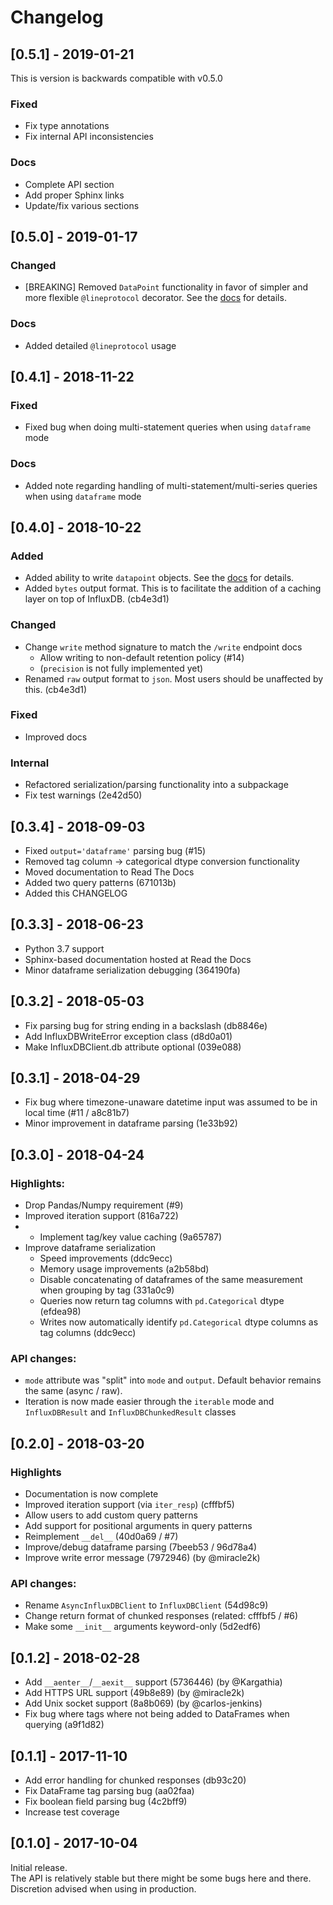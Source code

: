 # Changelog

## [0.5.1] - 2019-01-21

This is version is backwards compatible with v0.5.0

### Fixed
- Fix type annotations
- Fix internal API inconsistencies

### Docs
- Complete API section
- Add proper Sphinx links
- Update/fix various sections


## [0.5.0] - 2019-01-17

### Changed
- [BREAKING] Removed `DataPoint` functionality in favor of simpler and more
 flexible `@lineprotocol` decorator. See the 
  [docs](https://aioinflux.readthedocs.io/en/latest/usage.html#writing-user-defined-class-objects) for details.

### Docs
- Added detailed `@lineprotocol` usage 
 
 
## [0.4.1] - 2018-11-22

### Fixed
- Fixed bug when doing multi-statement queries when using `dataframe` mode

### Docs
- Added note regarding handling of multi-statement/multi-series queries when using `dataframe` mode

 
## [0.4.0] - 2018-10-22

### Added
- Added ability to write `datapoint` objects. See the 
  [docs](https://aioinflux.readthedocs.io/en/latest/usage.html#writing-datapoint-objects) for details.
- Added `bytes` output format. This is to facilitate the addition of a caching layer on top of InfluxDB. (cb4e3d1)

### Changed
- Change `write` method signature to match the `/write` endpoint docs 
    - Allow writing to non-default retention policy (#14)
    - (`precision` is not fully implemented yet)
- Renamed `raw` output format to `json`. Most users should be unaffected by this. (cb4e3d1)

### Fixed
- Improved docs

### Internal
- Refactored serialization/parsing functionality into a subpackage
- Fix test warnings (2e42d50)

 

## [0.3.4] - 2018-09-03
- Fixed `output='dataframe'` parsing bug (#15)
- Removed tag column -> categorical dtype conversion functionality
- Moved documentation to Read The Docs
- Added two query patterns (671013b)
- Added this CHANGELOG


## [0.3.3] - 2018-06-23
- Python 3.7 support
- Sphinx-based documentation hosted at Read the Docs
- Minor dataframe serialization debugging (364190fa)

## [0.3.2] - 2018-05-03
- Fix parsing bug for string ending in a backslash (db8846e)
- Add InfluxDBWriteError exception class (d8d0a01)
- Make InfluxDBClient.db attribute optional (039e088)

## [0.3.1] - 2018-04-29
- Fix bug where timezone-unaware datetime input was assumed to be in local time (#11 / a8c81b7)
- Minor improvement in dataframe parsing (1e33b92)

## [0.3.0] - 2018-04-24
### Highlights:

- Drop Pandas/Numpy requirement (#9)
- Improved iteration support (816a722)
- - Implement tag/key value caching (9a65787)
- Improve dataframe serialization
  - Speed improvements (ddc9ecc)
  - Memory usage improvements (a2b58bd)
  - Disable concatenating of dataframes of the same measurement when grouping by tag (331a0c9)
  - Queries now return tag columns with `pd.Categorical` dtype (efdea98)
  - Writes now automatically identify `pd.Categorical` dtype columns as tag columns (ddc9ecc)

### API changes:

- `mode` attribute was "split" into `mode` and `output`.
 Default behavior remains the same (async / raw).
- Iteration is now made easier through the `iterable` mode 
 and `InfluxDBResult` and `InfluxDBChunkedResult` classes


## [0.2.0] - 2018-03-20

### Highlights

- Documentation is now complete
- Improved iteration support (via `iter_resp`) (cfffbf5)
- Allow users to add custom query patterns
- Add support for positional arguments in query patterns
- Reimplement `__del__` (40d0a69 / #7)
- Improve/debug dataframe parsing (7beeb53 / 96d78a4)
- Improve write error message (7972946) (by @miracle2k)

### API changes:
- Rename `AsyncInfluxDBClient` to `InfluxDBClient` (54d98c9)
- Change return format of chunked responses (related: cfffbf5 / #6)
- Make some `__init__` arguments keyword-only (5d2edf6)


## [0.1.2] - 2018-02-28

- Add `__aenter__`/`__aexit__` support (5736446) (by @Kargathia)
- Add HTTPS URL support (49b8e89) (by @miracle2k)
- Add Unix socket support (8a8b069) (by @carlos-jenkins)
- Fix bug where tags where not being added to DataFrames when querying (a9f1d82)

## [0.1.1] - 2017-11-10

- Add error handling for chunked responses (db93c20)
- Fix DataFrame tag parsing bug (aa02faa)
- Fix boolean field parsing bug (4c2bff9)
- Increase test coverage

## [0.1.0] - 2017-10-04
Initial release.  
The API is relatively stable but there might be some bugs here and there.  
Discretion advised when using in production.  

